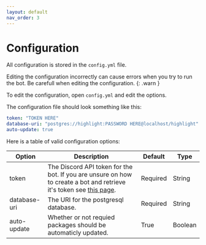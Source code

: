 ```yaml
---
layout: default
nav_order: 3
---
```


# Configuration

All configuration is stored in the `config.yml` file.

Editing the configuration incorrectly can cause errors when you try to run the bot. Be carefull when editing the configuration.
{: .warn }

To edit the configuration, open `config.yml` and edit the options.

The configuration file should look something like this:

```yml
token: "TOKEN HERE"
database-uri: "postgres://highlight:PASSWORD HERE@localhost/highlight"
auto-update: true
```

Here is a table of valid configuration options:

| Option       | Description                                                                                                                                                                                 | Default  | Type    |
|--------------|---------------------------------------------------------------------------------------------------------------------------------------------------------------------------------------------|----------|---------|
| token        | The Discord API token for the bot. If you are unsure on how to create a bot and retrieve it's token see [this page](https://discordpy.readthedocs.io/en/latest/discord.html#discord-intro). | Required | String  |
| database-uri | The URI for the postgresql database.                                                                                                                                                        | Required | String  |
| auto-update  | Whether or not requied packages should be automaticly updated.                                                                                                                              | True     | Boolean |
